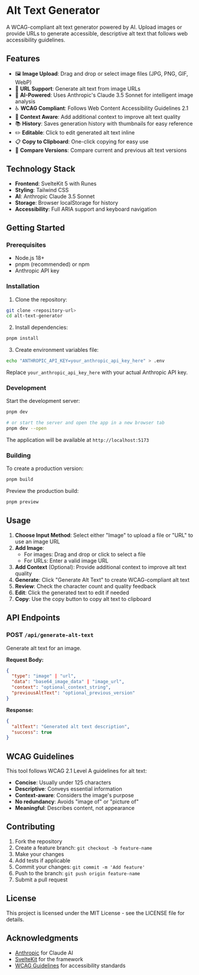 # Alt Text Generator

A WCAG-compliant alt text generator powered by AI. Upload images or provide URLs to generate accessible, descriptive alt text that follows web accessibility guidelines.

## Features

- 🖼️ **Image Upload**: Drag and drop or select image files (JPG, PNG, GIF, WebP)
- 🔗 **URL Support**: Generate alt text from image URLs
- 🤖 **AI-Powered**: Uses Anthropic's Claude 3.5 Sonnet for intelligent image analysis
- ♿ **WCAG Compliant**: Follows Web Content Accessibility Guidelines 2.1
- 📝 **Context Aware**: Add additional context to improve alt text quality
- 📚 **History**: Saves generation history with thumbnails for easy reference
- ✏️ **Editable**: Click to edit generated alt text inline
- 📋 **Copy to Clipboard**: One-click copying for easy use
- 🔄 **Compare Versions**: Compare current and previous alt text versions

## Technology Stack

- **Frontend**: SvelteKit 5 with Runes
- **Styling**: Tailwind CSS
- **AI**: Anthropic Claude 3.5 Sonnet
- **Storage**: Browser localStorage for history
- **Accessibility**: Full ARIA support and keyboard navigation

## Getting Started

### Prerequisites

- Node.js 18+ 
- pnpm (recommended) or npm
- Anthropic API key

### Installation

1. Clone the repository:
```bash
git clone <repository-url>
cd alt-text-generator
```

2. Install dependencies:
```bash
pnpm install
```

3. Create environment variables file:
```bash
echo "ANTHROPIC_API_KEY=your_anthropic_api_key_here" > .env
```

Replace `your_anthropic_api_key_here` with your actual Anthropic API key.

### Development

Start the development server:

```bash
pnpm dev

# or start the server and open the app in a new browser tab
pnpm dev --open
```

The application will be available at `http://localhost:5173`

### Building

To create a production version:

```bash
pnpm build
```

Preview the production build:

```bash
pnpm preview
```

## Usage

1. **Choose Input Method**: Select either "Image" to upload a file or "URL" to use an image URL
2. **Add Image**: 
   - For images: Drag and drop or click to select a file
   - For URLs: Enter a valid image URL
3. **Add Context** (Optional): Provide additional context to improve alt text quality
4. **Generate**: Click "Generate Alt Text" to create WCAG-compliant alt text
5. **Review**: Check the character count and quality feedback
6. **Edit**: Click the generated text to edit if needed
7. **Copy**: Use the copy button to copy alt text to clipboard

## API Endpoints

### POST `/api/generate-alt-text`

Generate alt text for an image.

**Request Body:**
```json
{
  "type": "image" | "url",
  "data": "base64_image_data" | "image_url",
  "context": "optional_context_string",
  "previousAltText": "optional_previous_version"
}
```

**Response:**
```json
{
  "altText": "Generated alt text description",
  "success": true
}
```

## WCAG Guidelines

This tool follows WCAG 2.1 Level A guidelines for alt text:

- **Concise**: Usually under 125 characters
- **Descriptive**: Conveys essential information
- **Context-aware**: Considers the image's purpose
- **No redundancy**: Avoids "image of" or "picture of"
- **Meaningful**: Describes content, not appearance

## Contributing

1. Fork the repository
2. Create a feature branch: `git checkout -b feature-name`
3. Make your changes
4. Add tests if applicable
5. Commit your changes: `git commit -m 'Add feature'`
6. Push to the branch: `git push origin feature-name`
7. Submit a pull request

## License

This project is licensed under the MIT License - see the LICENSE file for details.

## Acknowledgments

- [Anthropic](https://www.anthropic.com/) for Claude AI
- [SvelteKit](https://kit.svelte.dev/) for the framework
- [WCAG Guidelines](https://www.w3.org/WAI/WCAG21/quickref/) for accessibility standards
